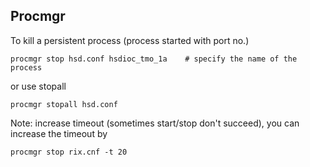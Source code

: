 ## Procmgr
To kill a persistent process (process started with port no.)
```
procmgr stop hsd.conf hsdioc_tmo_1a    # specify the name of the process
```
or use stopall
```
procmgr stopall hsd.conf
```
Note: increase timeout (sometimes start/stop don't succeed), you can increase the timeout by
```
procmgr stop rix.cnf -t 20
```
